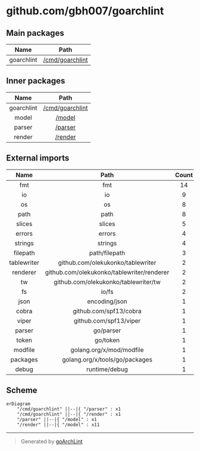 # github.com/gbh007/goarchlint

## Main packages

|    Name    |                 Path                 |
|:----------:|:------------------------------------:|
| goarchlint | [/cmd/goarchlint](cmd/goarchlint.md) |

## Inner packages

|    Name    |                 Path                 |
|:----------:|:------------------------------------:|
| goarchlint | [/cmd/goarchlint](cmd/goarchlint.md) |
|   model    |          [/model](model.md)          |
|   parser   |         [/parser](parser.md)         |
|   render   |         [/render](render.md)         |

## External imports

|    Name     |                    Path                    | Count |
|:-----------:|:------------------------------------------:|:-----:|
|     fmt     |                    fmt                     |  14   |
|     io      |                     io                     |   9   |
|     os      |                     os                     |   8   |
|    path     |                    path                    |   8   |
|   slices    |                   slices                   |   5   |
|   errors    |                   errors                   |   4   |
|   strings   |                  strings                   |   4   |
|  filepath   |               path/filepath                |   3   |
| tablewriter |     github.com/olekukonko/tablewriter      |   2   |
|  renderer   | github.com/olekukonko/tablewriter/renderer |   2   |
|     tw      |    github.com/olekukonko/tablewriter/tw    |   2   |
|     fs      |                   io/fs                    |   2   |
|    json     |               encoding/json                |   1   |
|    cobra    |           github.com/spf13/cobra           |   1   |
|    viper    |           github.com/spf13/viper           |   1   |
|   parser    |                 go/parser                  |   1   |
|    token    |                  go/token                  |   1   |
|   modfile   |          golang.org/x/mod/modfile          |   1   |
|  packages   |       golang.org/x/tools/go/packages       |   1   |
|    debug    |               runtime/debug                |   1   |

## Scheme

```mermaid
erDiagram
    "/cmd/goarchlint" ||--|{ "/parser" : x1
    "/cmd/goarchlint" ||--|{ "/render" : x1
    "/parser" ||--|{ "/model" : x1
    "/render" ||--|{ "/model" : x11
```

---

> Generated by [goArchLint](https://github.com/gbh007/goarchlint)
